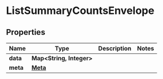 

# ListSummaryCountsEnvelope


## Properties

| Name | Type | Description | Notes |
|------------ | ------------- | ------------- | -------------|
|**data** | **Map&lt;String, Integer&gt;** |  |  |
|**meta** | [**Meta**](Meta.md) |  |  |



